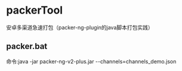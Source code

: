 # packerTool
安卓多渠道急速打包（packer-ng-plugin的java脚本打包实践）
## packer.bat
命令:java -jar packer-ng-v2-plus.jar --channels=channels_demo.json 
#
